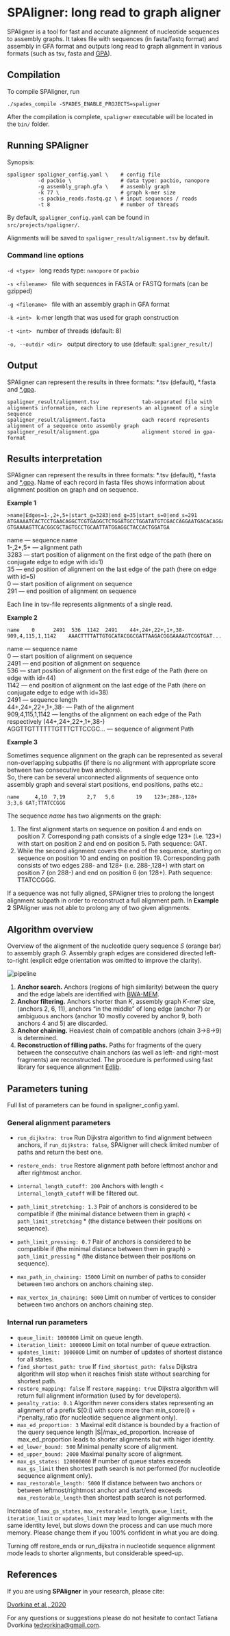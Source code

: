 # SPAligner: long read to graph aligner

SPAligner is a tool for fast and accurate alignment of nucleotide sequences to assembly graphs.
It takes file with sequences (in fasta/fastq format) and assembly in GFA format and outputs long read
to graph alignment in various formats (such as tsv, fasta and [GPA](https://github.com/ocxtal/gpa "GPA-format spec")).


## Compilation

To compile SPAligner, run

```
./spades_compile -SPADES_ENABLE_PROJECTS=spaligner
```

After the compilation is complete, `spaligner` executable will be located in the `bin/` folder.


## Running SPAligner

Synopsis: 

    spaligner spaligner_config.yaml \    # config file
              -d pacbio \                # data type: pacbio, nanopore
              -g assembly_graph.gfa \    # assembly graph 
              -k 77 \                    # graph k-mer size
              -s pacbio_reads.fastq.gz \ # input sequences / reads
              -t 8                       # number of threads

By default, `spaligner_config.yaml` can be found in `src/projects/spaligner/`.

Alignments will be saved to `spaligner_result/alignment.tsv` by default.


### Command line options

`-d <type> `
    long reads type: `nanopore` or `pacbio`

`-s <filename> `
    file with sequences in FASTA or FASTQ formats (can be gzipped)

`-g <filename> `
    file with an assembly graph in GFA format

`-k <int> `
    k-mer length that was used for graph construction

`-t <int> `
    number of threads (default: 8)

`-o, --outdir <dir> `
    output directory to use (default: `spaligner_result/`)


## Output

SPAligner can represent the results in three formats: *.tsv (default), *.fasta and [*.gpa](https://github.com/ocxtal/gpa "GPA-format spec").

    spaligner_result/alignment.tsv              tab-separated file with alignments information, each line represents an alignment of a single sequence
    spaligner_result/alignment.fasta            each record represents alignment of a sequence onto assembly graph
    spaligner_result/alignment.gpa              alignment stored in gpa-format


## Results interpretation

SPAligner can represent the results in three formats: *.tsv (default), *.fasta and [*.gpa](https://github.com/ocxtal/gpa "GPA-format spec").
Name of each record in fasta files shows information about alignment position on graph and on sequence. 

**Example 1**

```
>name|Edges=1-,2+,5+|start_g=3283|end_g=35|start_s=0|end_s=291
ATGAAAATCACTCCTGAACAGGCTCGTGAGGCTCTGGATGCCTGGATATGTCGACCAGGAATGACACAGGAGCAGGCGACGATATTAATCACTGAAGCATTCTGGGCTTTGAAAGAGCGCCCGAACATCGATGTTCAGCGTGTCACATATGAAGGTGGCGCGATTGATCAGCGAGCGCTTGGCGTTAATCGAGTGAAGATATTTGAACGCTGGAAGGCTATCGACACCAGGGATAAGC
GTGAAAAGTTCACGGCGCTAGTGCCTGCAATTATGGAGGCTACCACTGGATGA
```

name — sequence name<br/>
1-,2+,5+ — alignment path<br/>
3283 — start position of alignment on the first edge of the path (here on conjugate edge to edge with id=1)<br/>
35 —  end position of alignment on the last edge of the path (here on edge with id=5)<br/>
0 — start position of alignment on sequence<br/>
291 — end position of  alignment on sequence<br/>


Each line in tsv-file represents alignments of a single read.

**Example 2**

```
name    0      2491  536  1142  2491	44+,24+,22+,1+,38-	909,4,115,1,1142	AAACTTTTATTGTGCATACGGCGATTAAGACGGGAAAAGTCGGTGAT...
```

name — sequence name<br/>
0 — start position of alignment on sequence<br/>
2491 — end position of  alignment on sequence<br/>
536 — start position of alignment on the first edge of the Path (here on edge with id=44)<br/>
1142 —  end position of alignment on the last edge of the Path (here on conjugate edge to edge with id=38)<br/>
2491 — sequence length<br/>
44+,24+,22+,1+,38- — Path of the alignment <br/>
909,4,115,1,1142 — lengths of the alignment on each edge of the Path respectively (44+,24+,22+,1+,38-) <br/>
AGGTTGTTTTTTGTTTCTTCCGC... — sequence of alignment Path <br/>



**Example 3**<br/>

Sometimes sequence alignment on the graph can be represented as several non-overlapping subpaths (if there is no alignment with appropriate score between two consecutive bwa anchors). <br/>
So, there can be several unconnected alignments of sequence onto assembly graph and several start positions, end positions, paths etc.:

```
name     4,10  7,19       2,7   5,6       19    123+;288-,128+       3;3,6 GAT;TTATCCGGG
```

The sequence *name* has two alignments on the graph:

1. The first alignment starts on sequence on position 4 and ends on position 7.
Corresponding path consists of a single edge 123+ (i.e. 123+) with start on position 2 and end on position 5.
Path sequence: GAT.
2. While the second alignment covers the end of the sequence, starting on sequence on position 10 and ending on position 19. 
Corresponding path consists of two edges 288- and 128+ (i.e. 288-,128+) with start on position 7 (on 288-) and end on position 6 (on 128+).
Path sequence: TTATCCGGG.

If a sequence was not fully aligned, SPAligner tries to prolong the longest alignment subpath in order to reconstruct a full alignment path. In **Example 2** SPAligner was not able to prolong any of two given alignments.


## Algorithm overview

Overview of the alignment of the nucleotide query sequence *S* (orange bar) to assembly graph *G*. Assembly graph edges are considered directed left-to-right (explicit edge orientation was omitted to improve the clarity).

![pipeline](spaligner.jpg)

1. **Anchor search.** Anchors (regions of high similarity) between the query and the edge labels are identified with [BWA-MEM](http://bio-bwa.sourceforge.net/). 
2. **Anchor filtering.** Anchors shorter than *K*, assembly graph *K*-mer size,(anchors 2, 6, 11), anchors “in the middle” of long edge (anchor 7) or ambiguous anchors (anchor 10 mostly covered by anchor 9, both anchors 4 and 5) are discarded.
3. **Anchor chaining.** Heaviest chain of compatible anchors (chain 3->8->9) is determined.
4. **Reconstruction of filling paths.** Paths for fragments of the query between the consecutive chain anchors (as well as left- and right-most fragments) are reconstructed. The procedure is performed using fast library for sequence alignment [Edlib](https://github.com/Martinsos/edlib).

## Parameters tuning

Full list of parameters can be found in spaligner_config.yaml. 

### General alignment parameters

* `run_dijkstra: true` Run Dijkstra algorithm to find alignment between anchors, if `run_dijkstra: false`, SPAligner will check limited number of paths and return the best one.
* `restore_ends: true` Restore alignment path before leftmost anchor and after rightmost anchor.


* `internal_length_cutoff: 200` Anchors with length < `internal_length_cutoff` will be filtered out.
* `path_limit_stretching: 1.3` Pair of anchors is considered to be compatible if (the minimal distance between them in graph) 
                                < `path_limit_stretching` * (the distance between their positions on sequence).
* `path_limit_pressing: 0.7` Pair of anchors is considered to be compatible if (the minimal distance between them in graph) 
                                > `path_limit_pressing` * (the distance between their positions on sequence).
* `max_path_in_chaining: 15000` Limit on number of paths to consider between two anchors on anchors chaining step.
* `max_vertex_in_chaining: 5000` Limit on number of vertices to consider between two anchors on anchors chaining step.

### Internal run parameters

* `queue_limit: 1000000` Limit on queue length. 
* `iteration_limit: 1000000` Limit on total number of queue extraction. 
* `updates_limit: 1000000` Limit on number of updates of shortest distance for all states.
* `find_shortest_path: true` If `find_shortest_path: false` Dijkstra algorithm will stop when it reaches finish state without searching for shortest path.
* `restore_mapping: false` If `restore_mapping: true` Dijkstra algorithm will return full alignment information (used by for developers).
* `penalty_ratio: 0.1` Algorithm never considers states representing an alignment of a prefix S[0:i] with score more than min_score(i) + i*penalty_ratio (for nucleotide sequence alignment only).
* `max_ed_proportion: 3` Maximal edit distance is bounded by a fraction of the query sequence length |S|/max_ed_proportion. Increase of max_ed_proportion leads to shorter alignments but with higer identity.
* `ed_lower_bound: 500` Minimal penalty score of alignment.
* `ed_upper_bound: 2000` Maximal penalty score of alignment.
* `max_gs_states: 120000000` If number of queue states exceeds `max_gs_limit` then shortest path search is not performed (for nucleotide sequence alignment only).
* `max_restorable_length: 5000` If distance between two anchors or between leftmost/rightmost anchor and start/end exceeds `max_restorable_length` then shortest path search is not performed.

Increase of `max_gs_states`, `max_restorable_length`, `queue_limit`, `iteration_limit` or `updates_limit` may lead to longer alignments with the same identity level, but slows down the process and can use much more memory. Please change them if you 100% confident in what you are doing.

Turning off restore_ends or run_dijkstra in nucleotide sequence alignment mode leads to shorter alignments, but considerable speed-up.


## References

If you are using **SPAligner** in your research, please cite:

[Dvorkina et al., 2020](https://link.springer.com/article/10.1186/s12859-020-03590-7)

For any questions or suggestions please do not hesitate to contact Tatiana Dvorkina <tedvorkina@gmail.com>.
